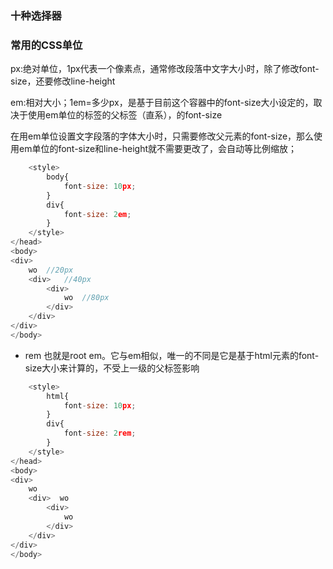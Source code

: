 ### 十种选择器



### 常用的CSS单位
px:绝对单位，1px代表一个像素点，通常修改段落中文字大小时，除了修改font-size，还要修改line-height

em:相对大小；1em=多少px，是基于目前这个容器中的font-size大小设定的，取决于使用em单位的标签的父标签（直系），的font-size

在用em单位设置文字段落的字体大小时，只需要修改父元素的font-size，那么使用em单位的font-size和line-height就不需要更改了，会自动等比例缩放；

```js
    <style>
        body{
            font-size: 10px;
        }
        div{
            font-size: 2em;
        }
    </style>
</head>
<body>
<div>
    wo  //20px
    <div>   //40px
        <div>
            wo  //80px
        </div>
    </div>
</div>
</body>

```
- rem
也就是root em。它与em相似，唯一的不同是它是基于html元素的font-size大小来计算的，不受上一级的父标签影响

```js
    <style>
        html{
            font-size: 10px;
        }
        div{
            font-size: 2rem;
        }
    </style>
</head>
<body>
<div>
    wo
    <div>  wo
        <div>
            wo
        </div>
    </div>
</div>
</body>

```
